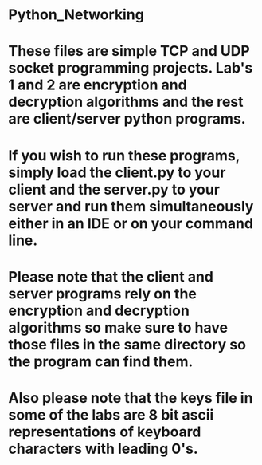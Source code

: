 # Python_Networking
# These files are simple TCP and UDP socket programming projects. Lab's 1 and 2 are encryption and decryption algorithms and the rest are client/server python programs.
# If you wish to run these programs, simply load the client.py to your client and the server.py to your server and run them simultaneously either in an IDE or on your command line.
# Please note that the client and server programs rely on the encryption and decryption algorithms so make sure to have those files in the same directory so the program can find them.
# Also please note that the keys file in some of the labs are 8 bit ascii representations of keyboard characters with leading 0's.
